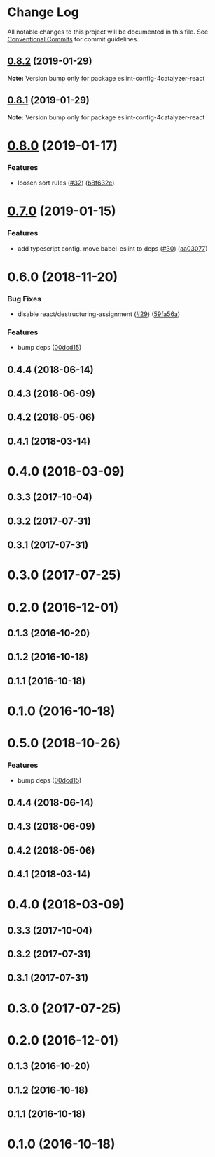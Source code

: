 # Change Log

All notable changes to this project will be documented in this file.
See [Conventional Commits](https://conventionalcommits.org) for commit guidelines.

## [0.8.2](https://github.com/4Catalyzer/javascript/tree/master/packages/eslint-config-4catalyzer-react/compare/eslint-config-4catalyzer-react@0.8.1...eslint-config-4catalyzer-react@0.8.2) (2019-01-29)

**Note:** Version bump only for package eslint-config-4catalyzer-react





## [0.8.1](https://github.com/4Catalyzer/javascript/tree/master/packages/eslint-config-4catalyzer-react/compare/eslint-config-4catalyzer-react@0.8.0...eslint-config-4catalyzer-react@0.8.1) (2019-01-29)

**Note:** Version bump only for package eslint-config-4catalyzer-react





# [0.8.0](https://github.com/4Catalyzer/javascript/tree/master/packages/eslint-config-4catalyzer-react/compare/eslint-config-4catalyzer-react@0.7.0...eslint-config-4catalyzer-react@0.8.0) (2019-01-17)


### Features

* loosen sort rules ([#32](https://github.com/4Catalyzer/javascript/tree/master/packages/eslint-config-4catalyzer-react/issues/32)) ([b8f632e](https://github.com/4Catalyzer/javascript/tree/master/packages/eslint-config-4catalyzer-react/commit/b8f632e))





# [0.7.0](https://github.com/4Catalyzer/javascript/tree/master/packages/eslint-config-4catalyzer-react/compare/eslint-config-4catalyzer-react@0.6.0...eslint-config-4catalyzer-react@0.7.0) (2019-01-15)


### Features

* add typescript config. move babel-eslint to deps ([#30](https://github.com/4Catalyzer/javascript/tree/master/packages/eslint-config-4catalyzer-react/issues/30)) ([aa03077](https://github.com/4Catalyzer/javascript/tree/master/packages/eslint-config-4catalyzer-react/commit/aa03077))





# 0.6.0 (2018-11-20)


### Bug Fixes

* disable react/destructuring-assignment ([#29](https://github.com/4Catalyzer/javascript/tree/master/packages/eslint-config-4catalyzer-react/issues/29)) ([59fa56a](https://github.com/4Catalyzer/javascript/tree/master/packages/eslint-config-4catalyzer-react/commit/59fa56a))


### Features

* bump deps ([00dcd15](https://github.com/4Catalyzer/javascript/tree/master/packages/eslint-config-4catalyzer-react/commit/00dcd15))



## 0.4.4 (2018-06-14)



## 0.4.3 (2018-06-09)



## 0.4.2 (2018-05-06)



## 0.4.1 (2018-03-14)



# 0.4.0 (2018-03-09)



## 0.3.3 (2017-10-04)



## 0.3.2 (2017-07-31)



## 0.3.1 (2017-07-31)



# 0.3.0 (2017-07-25)



# 0.2.0 (2016-12-01)



## 0.1.3 (2016-10-20)



## 0.1.2 (2016-10-18)



## 0.1.1 (2016-10-18)



# 0.1.0 (2016-10-18)





# 0.5.0 (2018-10-26)


### Features

* bump deps ([00dcd15](https://github.com/4Catalyzer/javascript/tree/master/packages/eslint-config-4catalyzer-react/commit/00dcd15))



## 0.4.4 (2018-06-14)



## 0.4.3 (2018-06-09)



## 0.4.2 (2018-05-06)



## 0.4.1 (2018-03-14)



# 0.4.0 (2018-03-09)



## 0.3.3 (2017-10-04)



## 0.3.2 (2017-07-31)



## 0.3.1 (2017-07-31)



# 0.3.0 (2017-07-25)



# 0.2.0 (2016-12-01)



## 0.1.3 (2016-10-20)



## 0.1.2 (2016-10-18)



## 0.1.1 (2016-10-18)



# 0.1.0 (2016-10-18)
